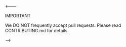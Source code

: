 <---

IMPORTANT

We DO NOT frequently accept pull requests. Please read CONTRIBUTING.md for details.

-->
